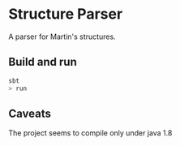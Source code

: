 # Structure Parser

A parser for Martin's structures.

## Build and run

```Scala
sbt
> run
```

## Caveats
The project seems to compile only under java 1.8